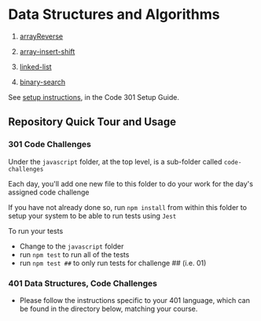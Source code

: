 # Data Structures and Algorithms

 1. [arrayReverse](./javascript/code-challenges/reverse-array/reverseArray.md)

2. [array-insert-shift](./javascript/array-insert-shift/array-insert-shift.md)

3. [linked-list](./javascript/linked-list/linked-list.md)

4. [binary-search](./javascript/binarySearch/binary-search.md)


See [setup instructions](https://codefellows.github.io/setup-guide/code-301/2-code-challenges), in the Code 301 Setup Guide.

## Repository Quick Tour and Usage

### 301 Code Challenges

Under the `javascript` folder, at the top level, is a sub-folder called `code-challenges`

Each day, you'll add one new file to this folder to do your work for the day's assigned code challenge

If you have not already done so, run `npm install` from within this folder to setup your system to be able to run tests using `Jest`

To run your tests

- Change to the `javascript` folder
- run `npm test` to run all of the tests
- run `npm test ##` to only run tests for challenge ## (i.e. 01)

### 401 Data Structures, Code Challenges

- Please follow the instructions specific to your 401 language, which can be found in the directory below, matching your course.





